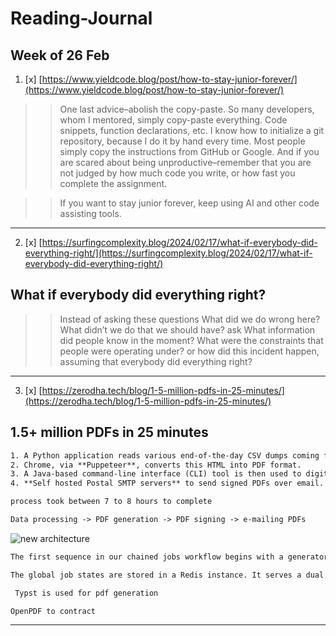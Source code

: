 

# Reading-Journal

## Week of 26 Feb

>>

1. [x] [https://www.yieldcode.blog/post/how-to-stay-junior-forever/](https://www.yieldcode.blog/post/how-to-stay-junior-forever/)

>> One last advice–abolish the copy-paste. So many developers, whom I mentored, simply copy-paste everything. Code snippets, function declarations, etc. I know how to initialize a git repository, because I do it by hand every time. Most people simply copy the instructions from GitHub or Google. And if you are scared about being unproductive–remember that you are not judged by how much code you write, or how fast you complete the assignment.

>> If you want to stay junior forever, keep using AI and other code assisting tools.
>>

------

2. [x] [https://surfingcomplexity.blog/2024/02/17/what-if-everybody-did-everything-right/](https://surfingcomplexity.blog/2024/02/17/what-if-everybody-did-everything-right/)

## What if everybody did everything right?

>> Instead of asking these questions What did we do wrong here? What didn’t we do that we should have? ask What information did people know in the moment? What were the constraints that people were operating under? or how did this incident happen, assuming that everybody did everything right?
>>
>> 

-------
3. [x] [https://zerodha.tech/blog/1-5-million-pdfs-in-25-minutes/](https://zerodha.tech/blog/1-5-million-pdfs-in-25-minutes/)

## 1.5+ million PDFs in 25 minutes
```txt
1. A Python application reads various end-of-the-day CSV dumps coming from exchanges to generate HTML using a **Jinja template.**
2. Chrome, via **Puppeteer**, converts this HTML into PDF format.
3. A Java-based command-line interface (CLI) tool is then used to digitally sign the PDFs.
4. **Self hosted Postal SMTP servers** to send signed PDFs over email.

process took between 7 to 8 hours to complete
```

```txt
Data processing -> PDF generation -> PDF signing -> e-mailing PDFs
```

![new architecture](https://zerodha.tech/static/images/cnotes_wf_1.png)

```txt
The first sequence in our chained jobs workflow begins with a generator worker processing various CSV files to create templates for PDF files. This is then pushed into the queue as a job for the next worker, say the PDF generator, to pick up. Various different kinds of workers upon picking up their designated jobs, retrieve the relevant file from S3, process it, and then upload the output back to S3. So, for a user’s contract note PDF to be delivered to them via e-mail, their data passes through four workers (process data -> generate PDF -> sign PDF -> e-mail PDF), where each worker after doing its job, dumps the resultant file to S3 for the next worker to pick up.

The global job states are stored in a Redis instance. It serves a dual role in this architecture: as a backend broker facilitating the distribution of jobs among workers and as a storage medium for the status of each job. By querying Redis, we can track the number of jobs processed or identify any failures. For jobs that fail, targeted retries are initiated for users whose jobs previously failed or were not processed.
```

```txt
 Typst is used for pdf generation
```

```txt
OpenPDF to contract
``` 

-------

